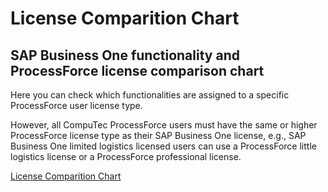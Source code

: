 # License Comparition Chart

## SAP Business One functionality and ProcessForce license comparison chart

Here you can check which functionalities are assigned to a specific ProcessForce user license type.

However, all CompuTec ProcessForce users must have the same or higher ProcessForce license type as their SAP Business One license, e.g., SAP Business One limited logistics licensed users can use a ProcessForce little logistics license or a ProcessForce professional license.

[License Comparition Chart](./media/ProcessForce%20License%20Comparison%20Chart%202021Q4-1.pdf)
